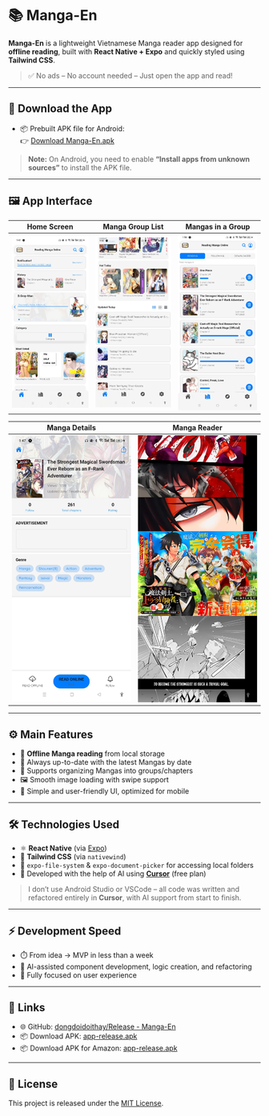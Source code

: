 # 📚 Manga-En

**Manga-En** is a lightweight Vietnamese Manga reader app designed for **offline reading**, built with **React Native + Expo** and quickly styled using **Tailwind CSS**.

> ✅ No ads – No account needed – Just open the app and read!

---

## 📱 Download the App

- 📦 Prebuilt APK file for Android:  
👉 [Download Manga-En.apk](https://github.com/dongdoidoithay/Release/raw/main/Manga-En/manga-en-release.apk)

> **Note:** On Android, you need to enable **“Install apps from unknown sources”** to install the APK file.

---

## 🖼️ App Interface

| Home Screen | Manga Group List | Mangas in a Group |
|-------------|------------------|--------------------|
| ![Home](Image/home.jpg) | ![Group](Image/group.jpg) | ![Group2](Image/group2.jpg) |

| Manga Details | Manga Reader |
|---------------|--------------|
| ![Info](Image/info.jpg) | ![Read](Image/read.jpg) |

---

## ⚙️ Main Features

- 📂 **Offline Manga reading** from local storage  
- 📁 Always up-to-date with the latest Mangas by date  
- 🧾 Supports organizing Mangas into groups/chapters  
- 🖼️ Smooth image loading with swipe support  
- 🌙 Simple and user-friendly UI, optimized for mobile

---

## 🛠️ Technologies Used

- ⚛️ **React Native** (via [Expo](https://expo.dev/))  
- 💨 **Tailwind CSS** (via `nativewind`)  
- 📁 `expo-file-system` & `expo-document-picker` for accessing local folders  
- 🤖 Developed with the help of AI using **[Cursor](https://www.cursor.so/)** (free plan)

> I don’t use Android Studio or VSCode – all code was written and refactored entirely in **Cursor**, with AI support from start to finish.

---

## ⚡ Development Speed

- ⏱️ From idea → MVP in less than a week  
- 🧠 AI-assisted component development, logic creation, and refactoring  
- 🎯 Fully focused on user experience

---

## 📎 Links

- 🌐 GitHub: [dongdoidoithay/Release - Manga-En](https://github.com/dongdoidoithay/Release/tree/main/Manga-En)  
- 📦 Download APK: [app-release.apk](https://github.com/dongdoidoithay/Release/raw/main/Manga-En/manga-en-release.apk)  
- 📦 Download APK for Amazon: [app-release.apk](https://www.amazon.com/s?i=mobile-apps&rh=p_4%3AFreeGameStudio&search-type=ss)

---

## 🔖 License

This project is released under the [MIT License](LICENSE).
